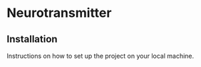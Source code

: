 # Neurotransmitter
## Installation

Instructions on how to set up the project on your local machine.